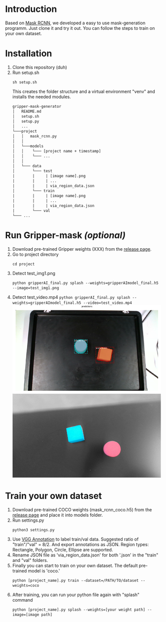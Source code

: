 # Introduction

Based on [Mask RCNN](https://github.com/matterport/Mask_RCNN), we developed a easy to use mask-generation programm.
Just clone it and try it out. You can follow the steps to train on your own dataset.

# Installation

1. Clone this repository (duh)
2. Run setup.sh
   ```
   sh setup.sh
   ```
   This creates the folder structure and a virtual environment "venv" and installs the needed modules.
   ```
   gripper-mask-generator
   │   README.md
   │   setup.sh
   │   setup.py
   │   ...
   └───project
   │   │   mask_rcnn.py
   │   │
   │   └───models
   │   │    └─── [project name + timestamp]
   │   │    └─── ...
   │   │
   │   └─── data
   │        └─── test
   |        |     | [image name].png
   |        |     | ...
   |        |     | via_region_data.json
   │        └─── train
   |        |     | [image name].png
   |        |     | ...
   |        |     | via_region_data.json
   |        └─── val
   └─── ...
   ```

# Run Gripper-mask _(optional)_

1. Download pre-trained Gripper weights (XXX) from the [release page](XXXXX).
2. Go to project directory
   ```
   cd project
   ```
3. Detect test_img1.png
   ```
   python gripperAI_final.py splash --weights=gripperAImodel_final.h5 --image=test_img1.png
   ```
4. Detect test_video.mp4
   `python gripperAI_final.py splash --weights=gripperAImodel_final.h5 --video=test_video.mp4`
   ![bbox_demo](</project/gripperAI/demo(img+video)/20191009T155539_boundingbox.png>)
   ![mrcnn_demo](</project/gripperAI/demo(img+video)/splash_20191009T093708.png>)

# Train your own dataset

1. Download pre-trained COCO weights (mask_rcnn_coco.h5) from the [release page](https://github.com/matterport/Mask_RCNN/releases) and place it into models folder.
2. Run settings.py
   ```
   python3 settings.py
   ```
3. Use [VGG Annotation](http://www.robots.ox.ac.uk/~vgg/software/via/via_demo.html) to label train/val data. Suggested ratio of "train"/"val" = 8/2. And export annotations as JSON.
    Region types: Rectangle, Polygon, Circle, Ellipse are supported.
4. Rename JSON file as 'via_region_data.json' for both '.json' in the "train" and "val" folders.
5. Finally you can start to train on your own dataset. The default pre-trained model is 'coco.'
   ```
   python [project_name].py train --dataset=/PATH/TO/dataset --weights=coco
   ```
6. After training, you can run your python file again with "splash" command
   ```
   python [project_name].py splash --weights=[your weight path] --image=[image path]
   ```
